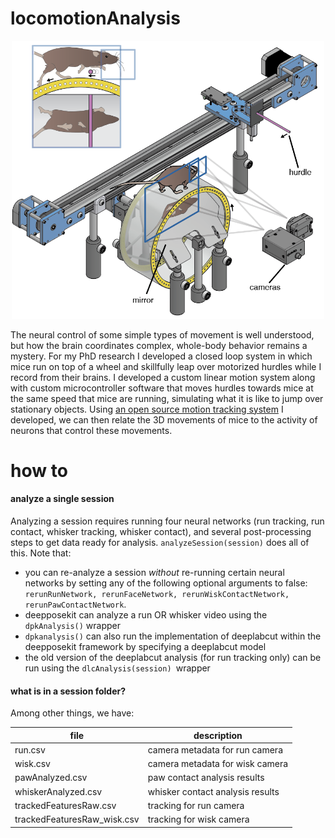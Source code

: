 # locomotionAnalysis

<p align="center"><img src="other/rig.png" width="500"></p>

The neural control of some simple types of movement is well understood, but how the brain coordinates complex, whole-body behavior remains a mystery. For my PhD research I developed a closed loop system in which mice run on top of a wheel and skillfully leap over motorized hurdles while I record from their brains. I developed a custom linear motion system along with custom microcontroller software that moves hurdles towards mice at the same speed that mice are running, simulating what it is like to jump over stationary objects. Using [an open source motion tracking system](https://hackaday.io/project/160744-kinemouse-wheel) I developed, we can then relate the 3D movements of mice to the activity of neurons that control these movements.

# how to

#### analyze a single session
Analyzing a session requires running four neural networks (run tracking, run contact, whisker tracking, whisker contact), and several post-processing steps to get data ready for analysis. `analyzeSession(session)` does all of this. Note that:
- you can re-analyze a session *without* re-running certain neural networks by setting any of the following optional arguments to false: `rerunRunNetwork, rerunFaceNetwork, rerunWiskContactNetwork, rerunPawContactNetwork`.
- deepposekit can analyze a run OR whisker video using the `dpkAnalysis()` wrapper
- `dpkanalysis()` can also run the implementation of deeplabcut within the deepposekit framework by specifying a deeplabcut model
- the old version of the deeplabcut analysis (for run tracking only) can be run using the `dlcAnalysis(session) `wrapper

#### what is in a session folder?
Among other things, we have:

file | description
--- | ---
run.csv | camera metadata for run camera
wisk.csv | camera metadata for wisk camera
pawAnalyzed.csv | paw contact analysis results
whiskerAnalyzed.csv | whisker contact analysis results
trackedFeaturesRaw.csv | tracking for run camera
trackedFeaturesRaw_wisk.csv | tracking for wisk camera
